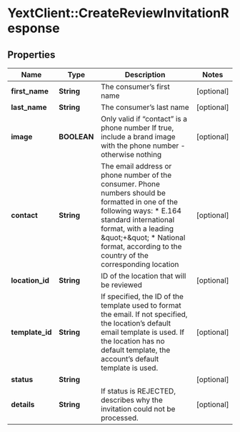 # YextClient::CreateReviewInvitationResponse

## Properties
Name | Type | Description | Notes
------------ | ------------- | ------------- | -------------
**first_name** | **String** | The consumer’s first name | [optional] 
**last_name** | **String** | The consumer’s last name | [optional] 
**image** | **BOOLEAN** | Only valid if “contact” is a phone number  If true, include a brand image with the phone number - otherwise nothing  | [optional] 
**contact** | **String** | The email address or phone number of the consumer.  Phone numbers should be formatted in one of the following ways: * E.164 standard international format, with a leading \&quot;+\&quot; * National format, according to the country of the corresponding location  | [optional] 
**location_id** | **String** | ID of the location that will be reviewed | [optional] 
**template_id** | **String** | If specified, the ID of the template used to format the email.  If not specified, the location’s default email template is used.  If the location has no default template, the account’s default template is used.  | [optional] 
**status** | **String** |  | [optional] 
**details** | **String** | If status is REJECTED, describes why the invitation could not be processed. | [optional] 


